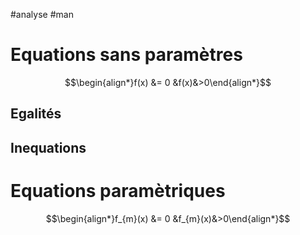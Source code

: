 #analyse #man 
# Equations sans paramètres 
$$\begin{align*}f(x) &= 0 &f(x)&>0\end{align*}$$
## Egalités
## Inequations
# Equations paramètriques
$$\begin{align*}f_{m}(x) &= 0 &f_{m}(x)&>0\end{align*}$$